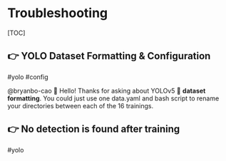 # Troubleshooting

[TOC]


## 👉 YOLO Dataset Formatting & Configuration
#yolo #config


@bryanbo-cao 👋 Hello! Thanks for asking about YOLOv5 🚀 **dataset formatting**. You could just use one data.yaml and bash script to rename your directories between each of the 16 trainings.


[Specifying Label Path in Customized Dataset #8246 | Github Issues]: https://github.com/ultralytics/yolov5/issues/8246



## 👉 No detection is found after training
#yolo 



[No detection is found after training]: https://github.com/pjreddie/darknet/issues/294
